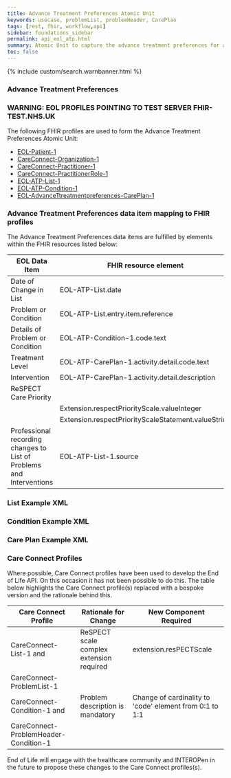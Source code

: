 ```yaml
---
title: Advance Treatment Preferences Atomic Unit
keywords: usecase, problemList, problemHeader, CarePlan
tags: [rest, fhir, workflow,api]
sidebar: foundations_sidebar
permalink: api_eol_atp.html
summary: Atomic Unit to capture the advance treatment preferences for a patient.
toc: false
---
```

{% include custom/search.warnbanner.html %}

### Advance Treatment Preferences ###

### WARNING: EOL PROFILES POINTING TO TEST SERVER FHIR-TEST.NHS.UK ###

The following FHIR profiles are used to form the Advance Treatment Preferences Atomic Unit:

- [EOL-Patient-1](https://fhir-test.nhs.uk/STU3/StructureDefinition/-EOL-Patient-1.xml)
- [CareConnect-Organization-1](https://fhir.hl7.org.uk/STU3/StructureDefinition/CareConnect-Organization-1)
- [CareConnect-Practitioner-1](https://fhir.hl7.org.uk/STU3/StructureDefinition/CareConnect-Practitioner-1)
- [CareConnect-PractitionerRole-1](https://fhir.hl7.org.uk/STU3/StructureDefinition/CareConnect-PractitionerRole-1)
- [EOL-ATP-List-1](https://fhir-test.nhs.uk/STU3/StructureDefinition/EOL-ATP-List-1)
- [EOL-ATP-Condition-1](https://fhir-test.nhs.uk/STU3/StructureDefinition/EOL-ATP-Condition-1)
- [EOL-AdvanceTtreatmentpreferences-CarePlan-1](https://fhir-test.nhs.uk/STU3/StructureDefinition/EOL-AdvanceTreatmentPreferences-CarePlan-1)


### Advance Treatment Preferences data item mapping to FHIR profiles ###

The Advance Treatment Preferences data items are fulfilled by elements within the FHIR resources listed below:

| EOL Data Item                       | FHIR resource element                                                   | Mandatory/Required/Optional |
|-------------------------------------|-------------------------------------------------------------------------|-----------------------------|
| Date of Change in List			  | EOL-ATP-List.date				| Mandatory |
| Problem or Condition				  | EOL-ATP-List.entry.item.reference | Mandatory |
| Details of Problem or Condition     | EOL-ATP-Condition-1.code.text           | Mandatory                   |
| Treatment Level					  | EOL-ATP-CarePlan-1.activity.detail.code.text	| Optional |
| Intervention						  | EOL-ATP-CarePlan-1.activity.detail.description  | Optional |
| ReSPECT Care Priority  			  | 												| Mandatory |
| 									  | Extension.respectPriorityScale.valueInteger		| Mandatory |
|									  | Extension.respectPriorityScaleStatement.valueString			| Optional |
| Professional recording changes to List of Problems and Interventions | EOL-ATP-List-1.source | Mandatory |


### List Example XML ###

<script src="https://gist.github.com/IOPS-DEV/68d09895595b33dc1370560a8b287f39.js"></script>

### Condition Example XML ###

<script src="https://gist.github.com/IOPS-DEV/16afab712dda04db1af18dfa1d9f722e.js"></script>

### Care Plan Example XML ###

<script src="https://gist.github.com/IOPS-DEV/f82218432c8103a8b73c2481733d5039.js"></script>

### Care Connect Profiles ###

Where possible, Care Connect profiles have been used to develop the End of Life API. On this occasion it has not been possible to do this. The table below highlights the Care Connect profile(s) replaced with a bespoke version and the rationale behind this.

| Care Connect Profile 				    | Rationale for Change					   | New Component Required					 	   			  |
|---------------------------------------|------------------------------------------|----------------------------------------------------------|
| CareConnect-List-1 and				| ReSPECT scale complex extension required | extension.resPECTScale   			 					  |
| CareConnect-ProblemList-1	    		|  			 							   | 	     												  |
| CareConnect-Condition-1 and			| Problem description is mandatory	       | Change of cardinality to 'code' element from 0:1 to 1:1  |
| CareConnect-ProblemHeader-Condition-1 | 										   | 														  |

End of Life will engage with the healthcare community and INTEROPen in the future to propose these changes to the Care Connect profiles(s).